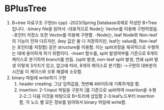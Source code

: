 # BPlusTree

1. B+tree 자료구조 구현(in cpp)
   -2023/Spring Database과제로 작성한 B+Tree입니다.
   -binary file을 읽어서 -대표적으로 Node는 Vector를 이용해 구현하였음. -포인터 저장소 또한 Vector를 이용해 구현함.
   -Node는, leaf Node와 Non-leaf의 기능이 전혀 다르지만, (key 값은 둘 다 저장하지만, leaf는 value를, Non-leaf는 포인터를 저장함) 같은 structure를 이용함. 이는 split과정을 재귀적으로 수행하는 데에 용이하게 하기 위함이다.
   -insert 함수를, split 발생여부를 기준으로 8개의 케이스로 분기하여 branch를 만듬. (split 발생, non-leaf split 발생, 연쇄 split 발생 이렇게 3가지가 있고, 없고에 따라, 8개의 케이스로 분기함) ->구현의 대부분의 시간을 이 케이스와 오류 해결에 소모함.
2. binary 파일에 write하기 구현
   1. header creating: 그냥 입력값을, 첫번째 4바이트에 기록하게끔 함.
   2. insertion:
      2-1:input 파일을 구분자 |를 기준으로 split하여 insertion을 수행
      2-2:그 다음 이것을 바탕으로 B+트리에 삽입함
      2-3:leaf노드부터 insertion 함, 각 노드 별 모든 정보를 읽어와서 binary 파일에 write함.
